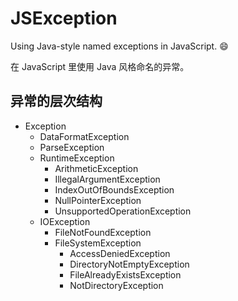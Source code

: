 # JSException

Using Java-style named exceptions in JavaScript. 😄

在 JavaScript 里使用 Java 风格命名的异常。

## 异常的层次结构

- Exception
  - DataFormatException
  - ParseException
  - RuntimeException
    - ArithmeticException
    - IllegalArgumentException
    - IndexOutOfBoundsException
    - NullPointerException
    - UnsupportedOperationException
  - IOException
    - FileNotFoundException
    - FileSystemException
      - AccessDeniedException
      - DirectoryNotEmptyException
      - FileAlreadyExistsException
      - NotDirectoryException

